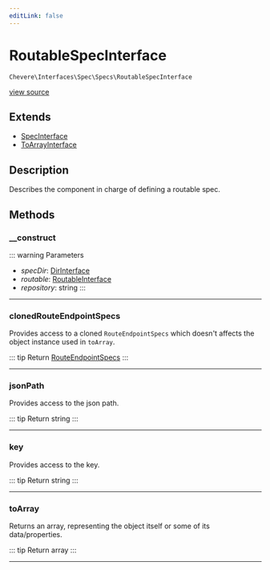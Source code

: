 ```yaml
---
editLink: false
---
```


# RoutableSpecInterface

`Chevere\Interfaces\Spec\Specs\RoutableSpecInterface`

[view source](https://github.com/chevere/chevere/blob/master/src/Chevere/Interfaces/Spec/Specs/RoutableSpecInterface.php)

## Extends

- [SpecInterface](../SpecInterface.md)
- [ToArrayInterface](../../Common/ToArrayInterface.md)

## Description

Describes the component in charge of defining a routable spec.

## Methods

### __construct

::: warning Parameters
- *specDir*: [DirInterface](../../Filesystem/DirInterface.md)
- *routable*: [RoutableInterface](../../Router/RoutableInterface.md)
- *repository*: string
:::

---

### clonedRouteEndpointSpecs

Provides access to a cloned `RouteEndpointSpecs` which doesn't affects the object instance used in `toArray`.

::: tip Return
[RouteEndpointSpecs](../../../Components/Spec/Specs/RouteEndpointSpecs.md)
:::

---

### jsonPath

Provides access to the json path.

::: tip Return
string
:::

---

### key

Provides access to the key.

::: tip Return
string
:::

---

### toArray

Returns an array, representing the object itself or some of its data/properties.

::: tip Return
array
:::

---
